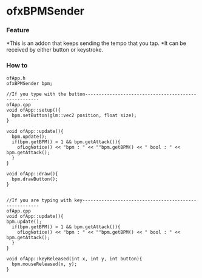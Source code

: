 # ofxBPMSender

### Feature
*This is an addon that keeps sending the tempo that you tap.
*It can be received by either button or keystroke.

### How to
```
ofApp.h
ofxBPMSender bpm;

//If you type with the button-----------------------------------------------------
ofApp.cpp
void ofApp::setup(){
  bpm.setButton(glm::vec2 position, float size);
}

void ofApp::update(){
  bpm.update();
  if(bpm.getBPM() > 1 && bpm.getAttack()){
    ofLogNotice() << "bpm : " << ""bpm.getBPM() << " bool : " << bpm.getAttack();
  }
}

void ofApp::draw(){
  bpm.drawButton();
}


//If you are typing with key------------------------------------------------------
ofApp.cpp
void ofApp::update(){
bpm.update();
  if(bpm.getBPM() > 1 && bpm.getAttack()){
    ofLogNotice() << "bpm : " << ""bpm.getBPM() << " bool : " << bpm.getAttack();
  }
}

void ofApp::keyReleased(int x, int y, int button){
  bpm.mouseReleased(x, y);
}
